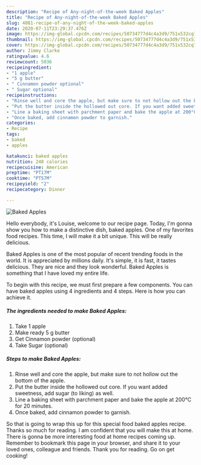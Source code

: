 ```yaml
---
description: "Recipe of Any-night-of-the-week Baked Apples"
title: "Recipe of Any-night-of-the-week Baked Apples"
slug: 4081-recipe-of-any-night-of-the-week-baked-apples
date: 2020-07-11T23:29:37.476Z
image: https://img-global.cpcdn.com/recipes/50734777d4c4a3d9/751x532cq70/baked-apples-recipe-main-photo.jpg
thumbnail: https://img-global.cpcdn.com/recipes/50734777d4c4a3d9/751x532cq70/baked-apples-recipe-main-photo.jpg
cover: https://img-global.cpcdn.com/recipes/50734777d4c4a3d9/751x532cq70/baked-apples-recipe-main-photo.jpg
author: Jimmy Clarke
ratingvalue: 4.6
reviewcount: 5036
recipeingredient:
- "1 apple"
- "5 g butter"
- " Cinnamon powder optional"
- " Sugar optional"
recipeinstructions:
- "Rinse well and core the apple, but make sure to not hollow out the bottom of the apple."
- "Put the butter inside the hollowed out core. If you want added sweetness, add sugar (to liking) as well."
- "Line a baking sheet with parchment paper and bake the apple at 200°C for 20 minutes."
- "Once baked, add cinnamon powder to garnish."
categories:
- Recipe
tags:
- baked
- apples

katakunci: baked apples 
nutrition: 248 calories
recipecuisine: American
preptime: "PT17M"
cooktime: "PT57M"
recipeyield: "2"
recipecategory: Dinner

---
```



![Baked Apples](https://img-global.cpcdn.com/recipes/50734777d4c4a3d9/751x532cq70/baked-apples-recipe-main-photo.jpg)

Hello everybody, it's Louise, welcome to our recipe page. Today, I'm gonna show you how to make a distinctive dish, baked apples. One of my favorites food recipes. This time, I will make it a bit unique. This will be really delicious.

Baked Apples is one of the most popular of recent trending foods in the world. It is appreciated by millions daily. It's simple, it is fast, it tastes delicious. They are nice and they look wonderful. Baked Apples is something that I have loved my entire life.




To begin with this recipe, we must first prepare a few components. You can have baked apples using 4 ingredients and 4 steps. Here is how you can achieve it.

<!--inarticleads1-->

##### The ingredients needed to make Baked Apples:

1. Take 1 apple
1. Make ready 5 g butter
1. Get  Cinnamon powder (optional)
1. Take  Sugar (optional)




<!--inarticleads2-->

##### Steps to make Baked Apples:

1. Rinse well and core the apple, but make sure to not hollow out the bottom of the apple.
1. Put the butter inside the hollowed out core. If you want added sweetness, add sugar (to liking) as well.
1. Line a baking sheet with parchment paper and bake the apple at 200°C for 20 minutes.
1. Once baked, add cinnamon powder to garnish.




So that is going to wrap this up for this special food baked apples recipe. Thanks so much for reading. I am confident that you will make this at home. There is gonna be more interesting food at home recipes coming up. Remember to bookmark this page in your browser, and share it to your loved ones, colleague and friends. Thank you for reading. Go on get cooking!
